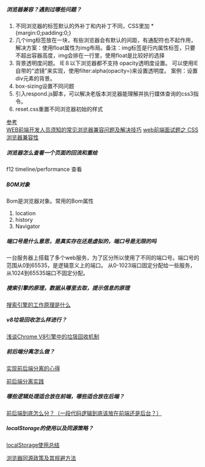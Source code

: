 ##### 浏览器兼容？遇到过哪些问题？
1. 不同浏览器的标签默认的外补丁和内补丁不同，CSS里加 *{margin:0;padding:0;}
2. 几个img标签放在一块，有些浏览器会有默认的间距，有通配符也不起作用，解决方案：使用float属性为img布局。备注：img标签是行内属性标签，只要不超出容器高度，img会排在一行里，使用float是比较好的选择
3. 背景透明度问题。
   IE８以下浏览器都不支持 opacity透明度设置。
   可以使用IE自带的“滤镜”来实现，使用filter:alpha(opacity=)来设置透明度。
   案例：设置div元素的背景。
4. box-sizing设置不同问题
5. 引入respond.js脚本，可以解决老版本浏览器能理解并执行媒体查询的css3指令。
6. reset.css重置不同浏览器初始的样式
   
[参考](https://zhuanlan.zhihu.com/p/25975404)   
[WEB前端开发人员须知的常见浏览器兼容问题及解决技巧](https://blog.csdn.net/xustart7720/article/details/73604651/)
[web前端面试题之 CSS浏览器兼容性](https://blog.csdn.net/Wz1135640/article/details/78192648)   
   
##### 浏览器怎么查看一个页面的回流和重绘
f12 timeline/performance 查看

##### BOM对象
Bom是浏览器对象。常用的Bom属性

1. location
2. history
3. Navigator

##### 端口号是什么意思，是真实存在还是虚拟的，端口号是无限的吗
一台服务器上搭载了多个web服务，为了区分所以使用了不同的端口号。端口号的范围从0到65535，是逻辑意义上的端口。
从0-1023端口固定分配给一些服务，从1024到65535端口不固定分配。

##### 搜索引擎的原理，数据从哪里去取，提示信息的原理
[搜索引擎的工作原理是什么](https://www.zhihu.com/question/19937854)

##### v8垃圾回收怎么样进行？
[浅谈Chrome V8引擎中的垃圾回收机制](https://www.cnblogs.com/liangdaye/p/4654734.html)

##### 前后端分离怎么做？
[实现前后端分离的心得](http://blog.jobbole.com/111624/)

[前后端分离实践](https://segmentfault.com/a/1190000009329474?_ea=2038402)

##### 哪些逻辑处理适合放在前端，哪些适合放在后端？
[前后端到底怎么分？（一段代码逻辑到底该放在前端还是后台？）](https://blog.csdn.net/qq_35120986/article/details/80947175)

##### localStorage的使用以及同源策略？
[localStorage使用总结](https://www.cnblogs.com/st-leslie/p/5617130.html)

[浏览器同源政策及其规避方法](http://www.ruanyifeng.com/blog/2016/04/same-origin-policy.html)


